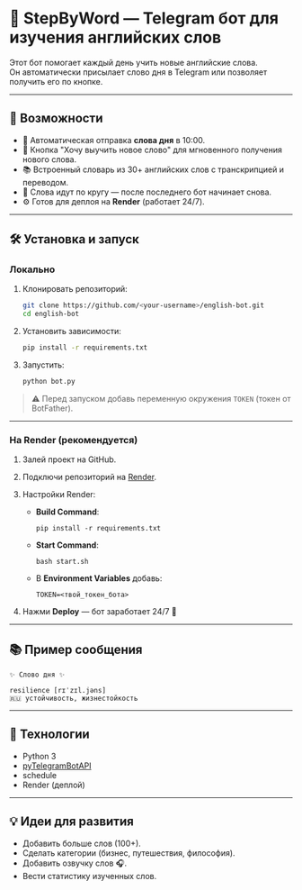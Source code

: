 # 📖 StepByWord — Telegram бот для изучения английских слов

Этот бот помогает каждый день учить новые английские слова.  
Он автоматически присылает слово дня в Telegram или позволяет получить его по кнопке.  

---

## 🚀 Возможности
- 📩 Автоматическая отправка **слова дня** в 10:00.  
- 🔘 Кнопка "Хочу выучить новое слово" для мгновенного получения нового слова.  
- 📚 Встроенный словарь из 30+ английских слов с транскрипцией и переводом.  
- 🔄 Слова идут по кругу — после последнего бот начинает снова.  
- ⚙️ Готов для деплоя на **Render** (работает 24/7).  

---

## 🛠️ Установка и запуск

### Локально
1. Клонировать репозиторий:
   ```bash
   git clone https://github.com/<your-username>/english-bot.git
   cd english-bot
   ```
2. Установить зависимости:
   ```bash
   pip install -r requirements.txt
   ```
3. Запустить:
   ```bash
   python bot.py
   ```

> ⚠️ Перед запуском добавь переменную окружения `TOKEN` (токен от BotFather).

---

### На Render (рекомендуется)
1. Залей проект на GitHub.  
2. Подключи репозиторий на [Render](https://render.com).  
3. Настройки Render:
   - **Build Command**:
     ```
     pip install -r requirements.txt
     ```
   - **Start Command**:
     ```
     bash start.sh
     ```
   - В **Environment Variables** добавь:
     ```
     TOKEN=<твой_токен_бота>
     ```

4. Нажми **Deploy** — бот заработает 24/7 🚀  

---

## 📚 Пример сообщения
```
✨ Слово дня ✨

resilience [rɪˈzɪl.jəns]
🇷🇺 устойчивость, жизнестойкость
```

---

## 📌 Технологии
- Python 3
- [pyTelegramBotAPI](https://github.com/eternnoir/pyTelegramBotAPI)
- schedule
- Render (деплой)

---

## 💡 Идеи для развития
- Добавить больше слов (100+).  
- Сделать категории (бизнес, путешествия, философия).  
- Добавить озвучку слов 🎧.  
- Вести статистику изученных слов.  
